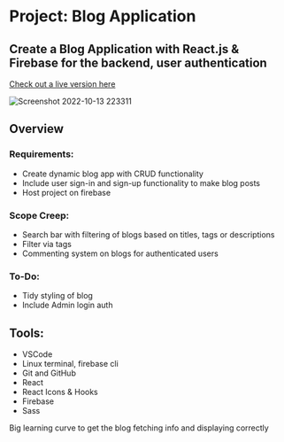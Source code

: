 # Project: Blog Application

## Create a Blog Application with React.js & Firebase for the backend, user authentication

[Check out a live version here](https://jayrichh.github.io/blog-app/)

![Screenshot 2022-10-13 223311](https://user-images.githubusercontent.com/18374849/195715604-602bfbb4-e006-4cc1-ba46-7aea350ed2d2.png)

## Overview

### Requirements:

  * Create dynamic blog app with CRUD functionality
  * Include user sign-in and sign-up functionality to make blog posts
  * Host project on firebase

### Scope Creep:

  * Search bar with filtering of blogs based on titles, tags or descriptions
  * Filter via tags
  * Commenting system on blogs for authenticated users
  
### To-Do:

  * Tidy styling of blog
  * Include Admin login auth
  
## Tools:

  * VSCode 
  * Linux terminal, firebase cli
  * Git and GitHub
  * React
  * React Icons & Hooks
  * Firebase
  * Sass
  
 
 Big learning curve to get the blog fetching info and displaying correctly
